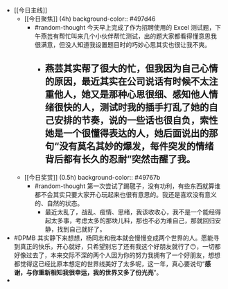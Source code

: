 - [[今日主线]]
	- [[今日聚焦]] (4h)
	  background-color:: #497d46
		- #random-thought 今天早上完成了作为招聘使用的 Excel 测试题，下午燕芸有帮忙叫来几个小伙伴帮忙测试，出的题大家都看得懂意思我很满意，但没人知道我设置题目时的巧妙心思其实也很让我不爽。
			- 燕芸其实帮了很大的忙，但我因为自己心情的原因，最近其实在公司说话有时候不太注重他人，她又是那种心思很细、感知他人情绪很快的人，测试时我的插手打乱了她的自己安排的节奏，说的一些话也很自负，索性她是一个很懂得表达的人，她后面说出的那句“**没有莫名其妙的爆发，每件突发的情绪背后都有长久的忍耐**”突然击醒了我。
				-
	- [[今日奖赏]] (0.5h)
	  background-color:: #49767b
		- #random-thought 第一次尝试了踢毽子，没有功利，有些东西就算谁都不会其实只要大家开心玩起来也很有意思的。我还是喜欢没有意义的、自然的状态。
			- 最近太乱了，战乱、疫情、思绪，我该收收心，我不是一个能经得起太多事，考虑太多的那块儿料，那也不必为难自己，那就回归安静，找到自己就好了。
- #DPMB 其实静下来想想，杨同志和我本就会慢慢变成两个世界的人。愿能寻到真正的快乐，开心就好，只希望别忘了还有我这个好朋友就行了😶，一切都好像过去了，本来交际不深的两个人因为你的努力我拥有了一个好朋友，想想都觉得这已经比原本想定的世界线美好了太多呢，这一年，真心要说句“**感谢，与你重新相知我很幸运，我的世界又多了份光亮**”。
-